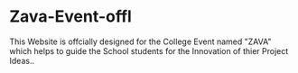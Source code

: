 # Zava-Event-offl
This Website is offcially designed for the College Event named "ZAVA" which helps to guide the School students for the Innovation of thier Project Ideas..
